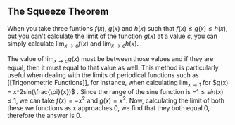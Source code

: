 ## The Squeeze Theorem
When you take three funtions $f(x)$, $g(x)$ and $h(x)$ such that $f(x) \le g(x) \le h(x)$, but you can't calculate the limit of the function $g(x)$ at a value $c$, you can simply calculate $\lim_{x\to c} f(x)$ and $\lim_{x\to c} h(x)$.

The value of $\lim_{x\to c} g(x)$ must be between those values and if they are equal, then it must equal to that value as well. This method is particularly useful when dealing with the limits of periodical functions such as [[Trigonometric Functions]], for instance, when calculating $\lim_{x\to 1}$ for $g(x) = x^2sin(\frac{\pi}{x})$ . Since the range of the sine function is $-1 \le sin(x) \le 1$, we can take $f(x) = -x^2$ and $g(x) = x^2$. Now, calculating the limit of both these we functions as x approaches 0, we find that they both equal 0, therefore the answer is 0.
